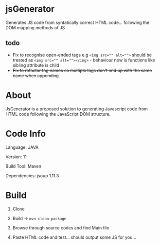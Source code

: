 # jsGenerator
Generates JS code from syntatically correct HTML code... following the DOM mapping methods of JS 

## todo
* Fix to recognise open-ended tags e.g ``<img src="" alt="">`` should be treated as ``<img src="" alt=""></img>`` - behaviour now is functions like sibling attribute is child
* ~~Fix to refactor tag names so multiple tags don't end up with the same name when appending~~



# About

JsGenerator is a proposed solution to generating Javascript code from HTML code following the JavaScript DOM structure.

# Code Info

Language: JAVA

Version: 11

Build Tool: Maven

Dependencies: jsoup 1.11.3

# Build

1. Clone

2. Build -> `mvn clean package`

3. Browse through source codes and find Main file

4. Paste HTML code and test... should output some JS for you...

